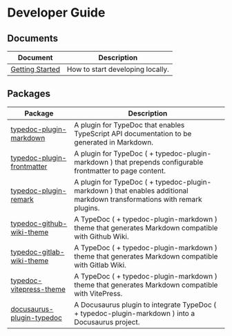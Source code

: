# Developer Guide

## Documents

| Document | Description |
| ------ | ------ |
| [Getting Started](documents/Getting-Started.md) | How to start developing locally. |

## Packages

| Package | Description |
| ------ | ------ |
| [typedoc-plugin-markdown](typedoc-plugin-markdown/README.md) | A plugin for TypeDoc that enables TypeScript API documentation to be generated in Markdown. |
| [typedoc-plugin-frontmatter](typedoc-plugin-frontmatter/README.md) | A plugin for TypeDoc ( + typedoc-plugin-markdown ) that prepends configurable frontmatter to page content. |
| [typedoc-plugin-remark](typedoc-plugin-remark/README.md) | A plugin for TypeDoc ( + typedoc-plugin-markdown ) that enables additional markdown transformations with remark plugins. |
| [typedoc-github-wiki-theme](typedoc-github-wiki-theme/README.md) | A TypeDoc ( + typedoc-plugin-markdown ) theme that generates Markdown compatible with Github Wiki. |
| [typedoc-gitlab-wiki-theme](typedoc-gitlab-wiki-theme/README.md) | A TypeDoc ( + typedoc-plugin-markdown ) theme that generates Markdown compatible with Gitlab Wiki. |
| [typedoc-vitepress-theme](typedoc-vitepress-theme/README.md) | A TypeDoc ( + typedoc-plugin-markdown ) theme that generates Markdown compatible with VitePress. |
| [docusaurus-plugin-typedoc](docusaurus-plugin-typedoc/README.md) | A Docusaurus plugin to integrate TypeDoc ( + typedoc-plugin-markdown ) into a Docusaurus project. |
